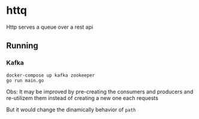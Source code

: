 # httq
Http serves a queue over a rest api

## Running

### Kafka

```
docker-compose up kafka zookeeper
go run main.go
```

Obs: It may be improved by pre-creating the consumers and producers and re-utilizem them instead of creating a new one each requests

But it would change the dinamically behavior of `path`